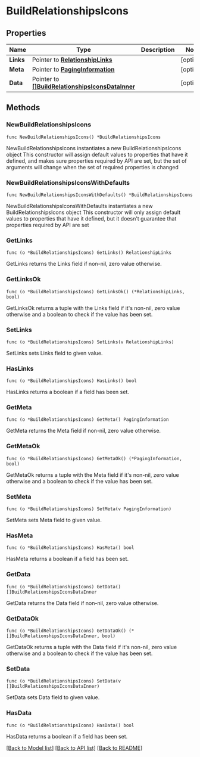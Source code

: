 # BuildRelationshipsIcons

## Properties

Name | Type | Description | Notes
------------ | ------------- | ------------- | -------------
**Links** | Pointer to [**RelationshipLinks**](RelationshipLinks.md) |  | [optional] 
**Meta** | Pointer to [**PagingInformation**](PagingInformation.md) |  | [optional] 
**Data** | Pointer to [**[]BuildRelationshipsIconsDataInner**](BuildRelationshipsIconsDataInner.md) |  | [optional] 

## Methods

### NewBuildRelationshipsIcons

`func NewBuildRelationshipsIcons() *BuildRelationshipsIcons`

NewBuildRelationshipsIcons instantiates a new BuildRelationshipsIcons object
This constructor will assign default values to properties that have it defined,
and makes sure properties required by API are set, but the set of arguments
will change when the set of required properties is changed

### NewBuildRelationshipsIconsWithDefaults

`func NewBuildRelationshipsIconsWithDefaults() *BuildRelationshipsIcons`

NewBuildRelationshipsIconsWithDefaults instantiates a new BuildRelationshipsIcons object
This constructor will only assign default values to properties that have it defined,
but it doesn't guarantee that properties required by API are set

### GetLinks

`func (o *BuildRelationshipsIcons) GetLinks() RelationshipLinks`

GetLinks returns the Links field if non-nil, zero value otherwise.

### GetLinksOk

`func (o *BuildRelationshipsIcons) GetLinksOk() (*RelationshipLinks, bool)`

GetLinksOk returns a tuple with the Links field if it's non-nil, zero value otherwise
and a boolean to check if the value has been set.

### SetLinks

`func (o *BuildRelationshipsIcons) SetLinks(v RelationshipLinks)`

SetLinks sets Links field to given value.

### HasLinks

`func (o *BuildRelationshipsIcons) HasLinks() bool`

HasLinks returns a boolean if a field has been set.

### GetMeta

`func (o *BuildRelationshipsIcons) GetMeta() PagingInformation`

GetMeta returns the Meta field if non-nil, zero value otherwise.

### GetMetaOk

`func (o *BuildRelationshipsIcons) GetMetaOk() (*PagingInformation, bool)`

GetMetaOk returns a tuple with the Meta field if it's non-nil, zero value otherwise
and a boolean to check if the value has been set.

### SetMeta

`func (o *BuildRelationshipsIcons) SetMeta(v PagingInformation)`

SetMeta sets Meta field to given value.

### HasMeta

`func (o *BuildRelationshipsIcons) HasMeta() bool`

HasMeta returns a boolean if a field has been set.

### GetData

`func (o *BuildRelationshipsIcons) GetData() []BuildRelationshipsIconsDataInner`

GetData returns the Data field if non-nil, zero value otherwise.

### GetDataOk

`func (o *BuildRelationshipsIcons) GetDataOk() (*[]BuildRelationshipsIconsDataInner, bool)`

GetDataOk returns a tuple with the Data field if it's non-nil, zero value otherwise
and a boolean to check if the value has been set.

### SetData

`func (o *BuildRelationshipsIcons) SetData(v []BuildRelationshipsIconsDataInner)`

SetData sets Data field to given value.

### HasData

`func (o *BuildRelationshipsIcons) HasData() bool`

HasData returns a boolean if a field has been set.


[[Back to Model list]](../README.md#documentation-for-models) [[Back to API list]](../README.md#documentation-for-api-endpoints) [[Back to README]](../README.md)


